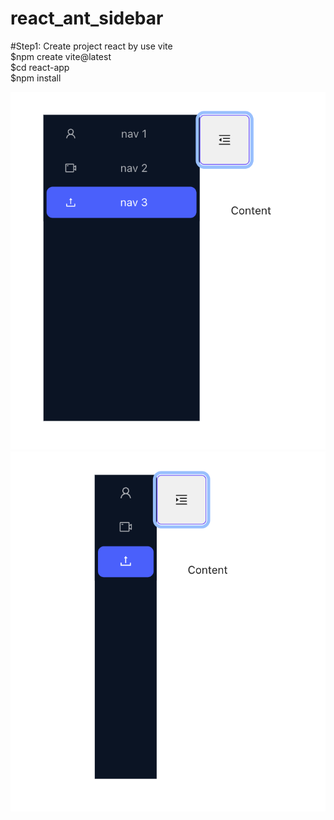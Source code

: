 # react_ant_sidebar
#Step1: Create project react by use vite <BR>
$npm create vite@latest <BR>
$cd react-app <BR>
$npm install <BR>

![CHEESE!](sider.png)
![CHEESE!](sider2.png)